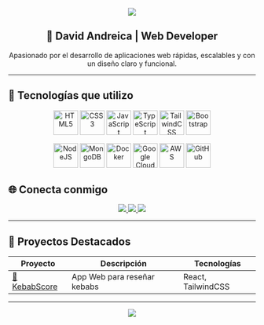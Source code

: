 <!-- Encabezado con animación -->
<p align="center">
  <img src="https://capsule-render.vercel.app/api?type=waving&color=gradient&height=120&section=header&text=👋 Hola%20soy%20David%20Andreica&fontSize=30&fontColor=fff" />
</p>

<!-- Presentación -->
<h2 align="center">🚀 David Andreica | Web Developer</h2>

<p align="center">
Apasionado por el desarrollo de aplicaciones web rápidas, escalables y con un diseño claro y funcional.
</p>


---

## 🚀 Tecnologías que utilizo

<p align="center">
  <img src="https://cdn.jsdelivr.net/gh/devicons/devicon/icons/html5/html5-original.svg" alt="HTML5" width="50" height="50"/>
  <img src="https://cdn.jsdelivr.net/gh/devicons/devicon/icons/css3/css3-original.svg" alt="CSS3" width="50" height="50"/>
  <img src="https://cdn.jsdelivr.net/gh/devicons/devicon/icons/javascript/javascript-original.svg" alt="JavaScript" width="50" height="50"/>
  <img src="https://cdn.jsdelivr.net/gh/devicons/devicon/icons/typescript/typescript-original.svg" alt="TypeScript" width="50" height="50"/>
  <img src="https://api.iconify.design/logos:tailwindcss-icon.svg" alt="TailwindCSS" width="50" height="50"/>
  <img src="https://cdn.jsdelivr.net/gh/devicons/devicon/icons/bootstrap/bootstrap-original.svg" alt="Bootstrap" width="50" height="50"/>
</p>

<p align="center">
  <img src="https://cdn.jsdelivr.net/gh/devicons/devicon/icons/nodejs/nodejs-original.svg" alt="NodeJS" width="50" height="50"/>
  <img src="https://cdn.jsdelivr.net/gh/devicons/devicon/icons/mongodb/mongodb-original.svg" alt="MongoDB" width="50" height="50"/>
  <img src="https://cdn.jsdelivr.net/gh/devicons/devicon/icons/docker/docker-original.svg" alt="Docker" width="50" height="50"/>
  <img src="https://cdn.jsdelivr.net/gh/devicons/devicon/icons/googlecloud/googlecloud-original.svg" alt="Google Cloud" width="50" height="50"/>
  <img src="https://api.iconify.design/logos:aws.svg" alt="AWS" width="50" height="50"/>
  <img src="https://cdn.jsdelivr.net/gh/devicons/devicon/icons/github/github-original.svg" alt="GitHub" width="50" height="50"/>
</p>


## 🌐 Conecta conmigo

<p align="center">
  <a href="https://www.linkedin.com/in/david-andreica-06534b304/" target="_blank">
    <img src="https://img.shields.io/badge/LinkedIn-0077B5?style=for-the-badge&logo=linkedin&logoColor=white"/>
  </a>
  <a href="https://tu-portfolio.com" target="_blank">
    <img src="https://img.shields.io/badge/Portfolio-000?style=for-the-badge&logo=google-chrome&logoColor=white"/>
  </a>
  <a href="mailto:davidandreica127@gmail.com" target="_blank">
    <img src="https://img.shields.io/badge/Gmail-D14836?style=for-the-badge&logo=gmail&logoColor=white"/>
  </a>
</p>

---

## 🌟 Proyectos Destacados

| Proyecto | Descripción | Tecnologías |
|----------|-------------|-------------|
| [🥙 KebabScore](https://github.com/Daidarzz/kebabscore) | App Web para reseñar kebabs | React, TailwindCSS |


---

<!-- Footer -->
<p align="center">
  <img src="https://capsule-render.vercel.app/api?type=waving&color=gradient&height=100&section=footer"/>
</p>
